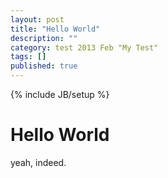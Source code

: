 ```yaml
---
layout: post
title: "Hello World"
description: ""
category: test 2013 Feb "My Test"
tags: []
published: true
---
```


{% include JB/setup %}

# Hello World

yeah, indeed.
